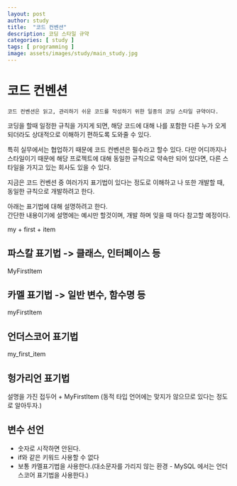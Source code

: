 ```yaml
---
layout: post
author: study
title:  "코드 컨벤션"
description: 코딩 스타일 규약
categories: [ study ]
tags: [ programming ]
image: assets/images/study/main_study.jpg
---
```


# 코드 컨벤션

`코드 컨벤션은 읽고, 관리하기 쉬운 코드를 작성하기 위한 일종의 코딩 스타일 규약이다.`

 코딩을 할때 일정한 규칙을 가지게 되면, 해당 코드에 대해 나를 포함한 다른 누가 오게 되더라도 상대적으로 이해하기 편하도록 도와줄 수 있다.
 
 특히 실무에서는 협업하기 때문에 코드 컨벤션은 필수라고 할수 있다. 다만 어디까지나 스타일이기 때문에 해당 프로젝트에 대해 동일한 규칙으로 약속만 되어 있다면, 다른 스타일을 가지고 있는 회사도 있을 수 있다.

 지금은 코드 컨벤션 중 여러가지 표기법이 있다는 정도로 이해하고 나 또한 개발할 때, 동일한 규칙으로 개발하려고 한다.

 아래는 표기법에 대해 설명하려고 한다.
 <Br/>간단한 내용이기에 설명에는 예시만 할것이며, 개발 하며 잊을 때 마다 참고할 예정이다.


my + first + item

## 파스칼 표기법 -> 클래스, 인터페이스 등
 MyFirstItem

## 카멜 표기법 -> 일반 변수, 함수명 등
 myFirstItem 

## 언더스코어 표기법
 my_first_item

## 헝가리언 표기법
 설명을 가진 접두어 + MyFirstItem (동적 타입 언어에는 맞지가 않으므로 있다는 정도로 알아두자.)


## 변수 선언
 - 숫자로 시작하면 안된다.
 - if와 같은 키워드 사용할 수 없다
 - 보통 카멜표기법을 사용한다.(대소문자를 가리지 않는 환경 - MySQL 에서는 언더스코어 표기법을 사용한다.)

 